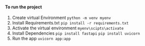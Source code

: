 #### To run the project

1. Create virtual Environment `python -m venv myenv`
2. Install Requirements.txt ```pip install -r requirements.txt```
3. Activate the virtual environment `myenv\scipts\activate`
4. Install Dependencies 
`pip install fastapi`
`pip install uvicorn`
5. Run the app `uvicorn app:app`

